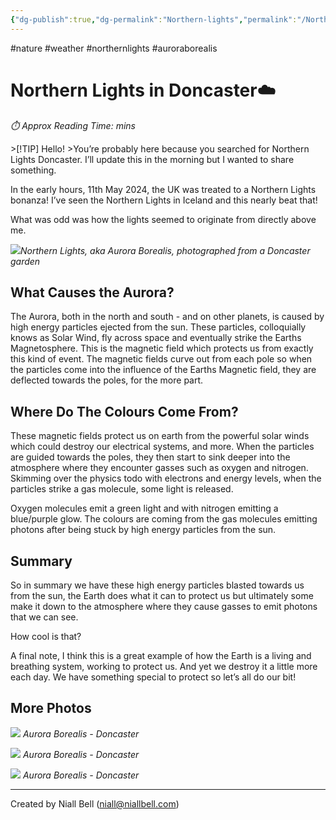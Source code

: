 ```yaml
---
{"dg-publish":true,"dg-permalink":"Northern-lights","permalink":"/Northern-lights/","title":"Northern Lights in Doncaster!","tags":["Nature","Atmosphere","northernlights","auroraborealis"],"noteIcon":null,"created":"2024-04-10T00:48:08.561+01:00","updated":"2024-05-11T09:22:37.912+01:00"}
---
```


#nature #weather #northernlights #auroraborealis
# Northern Lights in Doncaster☁️
<p id="reading-time" style="font-style: italic;">⏱️ Approx Reading Time:  <span id="inserted-text"></span> mins</p>
>[!TIP] Hello!
>You’re probably here because you searched for Northern Lights Doncaster. I’ll update this in the morning but I wanted to share something.

In the early hours, 11th May 2024, the UK was treated to a Northern Lights bonanza! I’ve seen the Northern Lights in Iceland and this nearly beat that! 

What was odd was how the lights seemed to originate from directly above me.

![](https://i.imgur.com/9DONEvA.jpeg)*Northern Lights, aka Aurora Borealis, photographed from a Doncaster garden*

## What Causes the Aurora?

The Aurora, both in the north and south - and on other planets, is caused by high energy particles ejected from the sun. These particles, colloquially knows as Solar Wind, fly across space and eventually strike the Earths Magnetosphere. This is the magnetic field which protects us from exactly this kind of event. The magnetic fields curve out from each pole so when the particles come into the influence of the Earths Magnetic field, they are deflected towards the poles, for the more part.

## Where Do The Colours Come From?

These magnetic fields protect us on earth from the powerful solar winds which could destroy our electrical systems, and more. When the particles are guided towards the poles, they then start to sink deeper into the atmosphere where they encounter gasses such as oxygen and nitrogen. Skimming over the physics todo with electrons and energy levels, when the particles strike a gas molecule, some light is released. 

Oxygen molecules emit a green light and with nitrogen emitting a blue/purple glow. The colours are coming from the gas molecules emitting photons after being stuck by high energy particles from the sun.

## Summary

So in summary we have these high energy particles blasted towards us from the sun, the Earth does what it can to protect us but ultimately some make it down to the atmosphere where they cause gasses to emit photons that we can see. 

How cool is that?

A final note, I think this is a great example of how the Earth is a living and breathing system, working to protect us. And yet we destroy it a little more each day. We have something special to protect so let’s all do our bit!

## More Photos

![](https://i.imgur.com/xYlCX17.jpeg)
*Aurora Borealis - Doncaster*

![](https://i.imgur.com/E7Ita1H.jpeg)
*Aurora Borealis - Doncaster*

![](https://i.imgur.com/tCR7wyk.jpeg)
*Aurora Borealis - Doncaster*

---
Created by Niall Bell (niall@niallbell.com)